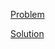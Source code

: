 [Problem](https://leetcode.com/problems/minimum-time-to-complete-trips)

[Solution](https://leetcode.com/problems/minimum-time-to-complete-trips/solutions/3270037/2187-minimum-time-to-complete-trips-simple-solution)

